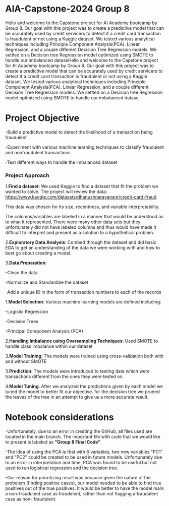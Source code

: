 # AIA-Capstone-2024 Group 8
Hello and welcome to the Capstone project for AI Academy bootcamp by Group 8. Our goal with this project was to create a predictive model that can be accurately used by credit servicers to detect if a credit card transaction is fraudulent or not using a Kaggle dataset. We tested various analytical techniques including Principle Component Analysis(PCA). Linear Regression, and a couple different Decision Tree Regression models. We settled on a Decision tree Regression model optimized using SMOTE to handle our imbalanced dataseHello and welcome to the Capstone project for AI Academy bootcamp by Group 8. Our goal with this project was to create a predictive model that can be accurately used by credit servicers to detect if a credit card transaction is fraudulent or not using a Kaggle dataset. We tested various analytical techniques including Principle Component Analysis(PCA). Linear Regression, and a couple different Decision Tree Regression models. We settled on a Decision tree Regression model optimized using SMOTE to handle our imbalanced datase

# Project Objective
	
-Build a predictive model to detect the likelihood of a transaction being fraudulent

-Experiment with various machine learning techniques to classify fraudulent and nonfraudulent transactions

-Test different ways to handle the imbalanced dataset

### Project Approach
1.**Find a dataset**: We used Kaggle to find a dataset that fit the problem we wanted to solve. 
The project will review the data: https://www.kaggle.com/datasets/dhanushnarayananr/credit-card-fraud

This data was chosen for its size, recentness, and variable interpretability. 

The columns/variables are labeled in a manner that would be understood as to what it represented. There were many other data sets but they unfortunately did not have labeled columns and thus would have made it difficult to interpret and present as a solution to a hypothetical problem.

2.**Exploratory Data Analysis**: Combed through the dataset and did basic EDA to get an understanding of the data we were working with and how to best go about creating a model.


3.**Data Preparation**:

-Clean the data

-Normalize and Standardize the dataset

-Add a unique ID in the form of transaction numbers to each of the records


1.**Model Selection**: Various machine learning models are defined including:

-Logistic Regression	

-Decision Trees

-Principal Component Analysis (PCA)


2.**Handling Imbalance using Oversampling Techniques**: Used SMOTE to handle class imbalance within our dataset


3.**Model Training**: The models were trained using cross-validation both with and without SMOTE


3.**Prediction**: The models were introduced to testing data which were transactions different from the ones they were tested on.


4.**Model Tuning**: After we analyzed the predictions given by each model we tuned the model to better fit our objective. for the decision tree we pruned the leaves of the tree in an attempt to give us a more accurate result. 


# Notebook considerations
-Unfortunately, due to an error in creating the GitHub, all files used are located in the main branch. The important file with code that we would like to present is labeled as **"Group 8 Final Code"**. 

-The idea of using the PCA is that with 6 variables, two new variables "PC1" and "PC2" could be created to be used in future models. Unfortunately due to an error in interpretation and time, PCA was found to be useful but not used to run logistical regression and the decision tree. 

-Our reason for prioritizing recall was because given the nature of the probelem (finding positive cases), our model needed to be able to find true positives out of the true positives. It would be better to have the model mark a non-fraudulent case as fraudelent, rather than not flagging a fraudulent case as non- fraudulent. 
